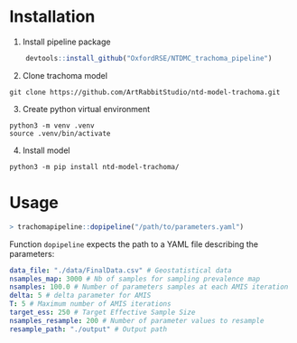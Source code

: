 # Installation

1. Install pipeline package

```R
	devtools::install_github("OxfordRSE/NTDMC_trachoma_pipeline")
```
2. Clone trachoma model

```shell
git clone https://github.com/ArtRabbitStudio/ntd-model-trachoma.git
```
3. Create python virtual environment

```shell
python3 -m venv .venv
source .venv/bin/activate
```
4. Install model 

```shell
python3 -m pip install ntd-model-trachoma/
```

# Usage

```R
> trachomapipeline::dopipeline("/path/to/parameters.yaml")
```

Function `dopipeline` expects the path to a YAML file describing the parameters:

```yaml
data_file: "./data/FinalData.csv" # Geostatistical data
nsamples_map: 3000 # Nb of samples for sampling prevalence map
nsamples: 100.0 # Number of parameters samples at each AMIS iteration
delta: 5 # delta parameter for AMIS
T: 5 # Maximum number of AMIS iterations
target_ess: 250 # Target Effective Sample Size
nsamples_resample: 200 # Number of parameter values to resample
resample_path: "./output" # Output path
```

